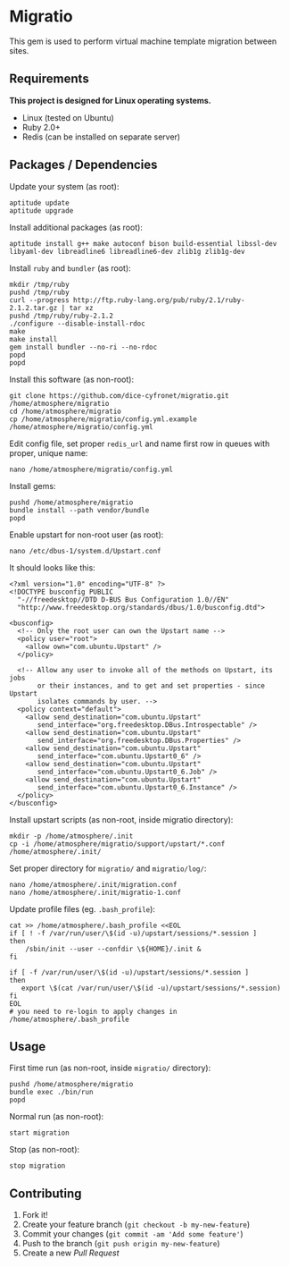 # Migratio

This gem is used to perform virtual machine template migration between sites.

## Requirements

**This project is designed for Linux operating systems.**

- Linux (tested on Ubuntu)
- Ruby 2.0+
- Redis (can be installed on separate server)

## Packages / Dependencies

Update your system (as root):

    aptitude update
    aptitude upgrade

Install additional packages (as root):

    aptitude install g++ make autoconf bison build-essential libssl-dev libyaml-dev libreadline6 libreadline6-dev zlib1g zlib1g-dev

Install ``ruby`` and ``bundler`` (as root):

    mkdir /tmp/ruby
    pushd /tmp/ruby
    curl --progress http://ftp.ruby-lang.org/pub/ruby/2.1/ruby-2.1.2.tar.gz | tar xz
    pushd /tmp/ruby/ruby-2.1.2
    ./configure --disable-install-rdoc
    make
    make install
    gem install bundler --no-ri --no-rdoc
    popd
    popd

Install this software (as non-root):

    git clone https://github.com/dice-cyfronet/migratio.git /home/atmosphere/migratio
    cd /home/atmosphere/migratio
    cp /home/atmosphere/migratio/config.yml.example /home/atmosphere/migratio/config.yml

Edit config file, set proper ``redis_url`` and name first row in queues with proper, unique name:

    nano /home/atmosphere/migratio/config.yml

Install gems:

    pushd /home/atmosphere/migratio
    bundle install --path vendor/bundle
    popd

Enable upstart for non-root user (as root):

    nano /etc/dbus-1/system.d/Upstart.conf

It should looks like this:

    <?xml version="1.0" encoding="UTF-8" ?>
    <!DOCTYPE busconfig PUBLIC
      "-//freedesktop//DTD D-BUS Bus Configuration 1.0//EN"
      "http://www.freedesktop.org/standards/dbus/1.0/busconfig.dtd">
    
    <busconfig>
      <!-- Only the root user can own the Upstart name -->
      <policy user="root">
        <allow own="com.ubuntu.Upstart" />
      </policy>
    
      <!-- Allow any user to invoke all of the methods on Upstart, its jobs
           or their instances, and to get and set properties - since Upstart
           isolates commands by user. -->
      <policy context="default">
        <allow send_destination="com.ubuntu.Upstart"
           send_interface="org.freedesktop.DBus.Introspectable" />
        <allow send_destination="com.ubuntu.Upstart"
           send_interface="org.freedesktop.DBus.Properties" />
        <allow send_destination="com.ubuntu.Upstart"
           send_interface="com.ubuntu.Upstart0_6" />
        <allow send_destination="com.ubuntu.Upstart"
           send_interface="com.ubuntu.Upstart0_6.Job" />
        <allow send_destination="com.ubuntu.Upstart"
           send_interface="com.ubuntu.Upstart0_6.Instance" />
      </policy>
    </busconfig>

Install upstart scripts (as non-root, inside migratio directory):

    mkdir -p /home/atmosphere/.init
    cp -i /home/atmosphere/migratio/support/upstart/*.conf /home/atmosphere/.init/

Set proper directory for ``migratio/`` and ``migratio/log/``:

    nano /home/atmosphere/.init/migration.conf
    nano /home/atmosphere/.init/migratio-1.conf

Update profile files (eg. ``.bash_profile``):

    cat >> /home/atmosphere/.bash_profile <<EOL
    if [ ! -f /var/run/user/\$(id -u)/upstart/sessions/*.session ]
    then
        /sbin/init --user --confdir \${HOME}/.init &
    fi
    
    if [ -f /var/run/user/\$(id -u)/upstart/sessions/*.session ]
    then
       export \$(cat /var/run/user/\$(id -u)/upstart/sessions/*.session)
    fi
    EOL
    # you need to re-login to apply changes in /home/atmosphere/.bash_profile

## Usage

First time run (as non-root, inside ``migratio/`` directory):

    pushd /home/atmosphere/migratio
    bundle exec ./bin/run
    popd

Normal run (as non-root):

    start migration

Stop (as non-root):

    stop migration

## Contributing

1. Fork it!
2. Create your feature branch (`git checkout -b my-new-feature`)
3. Commit your changes (`git commit -am 'Add some feature'`)
4. Push to the branch (`git push origin my-new-feature`)
5. Create a new *Pull Request*
